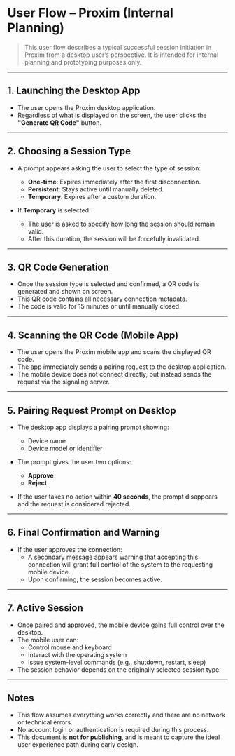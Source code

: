 # User Flow – Proxim (Internal Planning)

> This user flow describes a typical successful session initiation in Proxim from a desktop user’s perspective. It is intended for internal planning and prototyping purposes only.

---

## 1. Launching the Desktop App

- The user opens the Proxim desktop application.
- Regardless of what is displayed on the screen, the user clicks the **"Generate QR Code"** button.

---

## 2. Choosing a Session Type

- A prompt appears asking the user to select the type of session:
  - **One-time**: Expires immediately after the first disconnection.
  - **Persistent**: Stays active until manually deleted.
  - **Temporary**: Expires after a custom duration.

- If **Temporary** is selected:
  - The user is asked to specify how long the session should remain valid.
  - After this duration, the session will be forcefully invalidated.

---

## 3. QR Code Generation

- Once the session type is selected and confirmed, a QR code is generated and shown on screen.
- This QR code contains all necessary connection metadata.
- The code is valid for 15 minutes or until manually closed.

---

## 4. Scanning the QR Code (Mobile App)

- The user opens the Proxim mobile app and scans the displayed QR code.
- The app immediately sends a pairing request to the desktop application.
- The mobile device does not connect directly, but instead sends the request via the signaling server.

---

## 5. Pairing Request Prompt on Desktop

- The desktop app displays a pairing prompt showing:
  - Device name
  - Device model or identifier

- The prompt gives the user two options:
  - **Approve**
  - **Reject**

- If the user takes no action within **40 seconds**, the prompt disappears and the request is considered rejected.

---

## 6. Final Confirmation and Warning

- If the user approves the connection:
  - A secondary message appears warning that accepting this connection will grant full control of the system to the requesting mobile device.
  - Upon confirming, the session becomes active.

---

## 7. Active Session

- Once paired and approved, the mobile device gains full control over the desktop.
- The mobile user can:
  - Control mouse and keyboard
  - Interact with the operating system
  - Issue system-level commands (e.g., shutdown, restart, sleep)
- The session behavior depends on the originally selected session type.

---

## Notes

- This flow assumes everything works correctly and there are no network or technical errors.
- No account login or authentication is required during this process.
- This document is **not for publishing**, and is meant to capture the ideal user experience path during early design.

